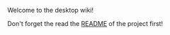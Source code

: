 Welcome to the desktop wiki!

Don't forget the read the [README](https://github.com/nextcloud/desktop/blob/master/README.md) of the project first!






